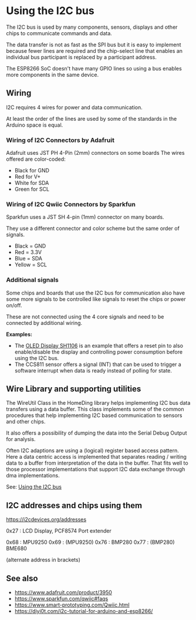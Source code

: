 # Using the I2C bus

The I2C bus is used by many components, sensors, displays and other chips to communicate commands and data.

The data transfer is not as fast as the SPI bus but it is easy to implement
because fewer lines are required and the chip-select line that enables
an individual bus participant is replaced by a participant address.

The ESP8266 SoC doesn't have many GPIO lines so using a bus enables more components in the same device. 

## Wiring

I2C requires 4 wires for power and data communication. 

At least the order of the lines are used by some of the standards in the Arduino space is equal. 

### Wiring of I2C Connectors by Adafruit

Adafruit uses JST PH 4-Pin (2mm) connectors on some boards
The wires offered are color-coded:

- Black for GND
- Red for V+
- White for SDA
- Green for SCL


### Wiring of I2C Qwiic Connectors by Sparkfun

Sparkfun uses a JST SH 4-pin (1mm) connector on many boards.

They use a different connector and color scheme but the same order of signals.

- Black = GND
- Red = 3.3V
- Blue = SDA
- Yellow = SCL


### Additional signals

Some chips and boards that use the I2C bus for communication also have some more signals to be controlled
like signals to reset the chips or power on/off.

These are not connected using the 4 core signals and need to be connected by additional wiring.

**Examples:**

* The [OLED Display SH1106](/displays/sh1106.md) is an example that offers a reset pin
  to also enable/disable the display and controlling power consumption before using the I2C bus.
* The CCS811 sensor offers a signal (INT) that can be used to trigger a software interrupt
  when data is ready instead of polling for state. 


## Wire Library and supporting utilities

The WireUtil Class in the HomeDing library helps implementing I2C bus data transfers using a data buffer. This class implements some of the common procedures that help implementing I2C based communication to sensors and other chips.

It also offers a possibility of dumping the data into the Serial Debug Output for analysis.

Often I2C adaptions are using a (logical) register based access pattern.
Here a data centric access is implemented that separates reading / writing data to a buffer from interpretation of the data in the buffer.
That fits well to those processor implementations that support I2C data exchange through dma implementations.

See: [Using the I2C bus](/i2c.md)


## I2C addresses and chips using them


https://i2cdevices.org/addresses

0x27 : LCD Display, PCF8574 Port extender

0x68 : MPU9250
0x69 : (MPU9250) 
0x76 : BMP280
0x77 : (BMP280) BME680

(alternate address in brackets)

## See also

* <https://www.adafruit.com/product/3950>
* <https://www.sparkfun.com/qwiic#faqs>
* <https://www.smart-prototyping.com/Qwiic.html>
* <https://diyi0t.com/i2c-tutorial-for-arduino-and-esp8266/>
